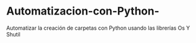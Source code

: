 # Automatizacion-con-Python-
Automatizar la creación de carpetas con Python usando las librerías Os Y Shutil
